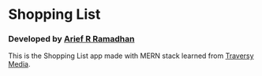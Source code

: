 # Shopping List
### Developed by [Arief R Ramadhan](https://ariefrizky.com)

This is the Shopping List app made with MERN stack learned from [Traversy Media](https://www.youtube.com/playlist?list=PLillGF-RfqbbiTGgA77tGO426V3hRF9iE).
